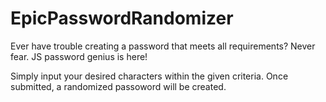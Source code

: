 # EpicPasswordRandomizer
Ever have trouble creating a password that meets all requirements? Never fear. JS password genius is here! 

Simply input your desired characters within the given criteria. Once submitted, a randomized passoword will be created. 
